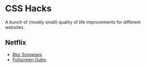 # CSS Hacks

A bunch of (mostly small) quality of life improvements for different websites.

## Netflix
- [Blur Synopses](https://gitlab.com/{USER}/{REPO}/raw/master/Netflix/Netflix-blur-synopses.user.css)
- [Fullscreen Outro](https://gitlab.com/{USER}/{REPO}/raw/master/Netflix/Netflix-fullscreen-outro.user.css)
